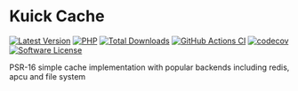 # Kuick Cache
[![Latest Version](https://img.shields.io/github/release/milejko/kuick-cache.svg?cacheSeconds=3600)](https://github.com/milejko/kuick-cache/releases)
[![PHP](https://img.shields.io/badge/PHP-8.2%20|%208.3%20|%208.4-blue?logo=php&cacheSeconds=3600)](https://www.php.net)
[![Total Downloads](https://img.shields.io/packagist/dt/kuick/cache.svg?cacheSeconds=3600)](https://packagist.org/packages/kuick/cache)
[![GitHub Actions CI](https://github.com/milejko/kuick-cache/actions/workflows/ci.yml/badge.svg)](https://github.com/milejko/kuick-cache/actions/workflows/ci.yml)
[![codecov](https://codecov.io/gh/milejko/kuick-cache/graph/badge.svg?token=80QEBDHGPH)](https://codecov.io/gh/milejko/kuick-cache)
[![Software License](https://img.shields.io/badge/license-MIT-brightgreen.svg?cacheSeconds=14400)](LICENSE)

PSR-16 simple cache implementation with popular backends including redis, apcu and file system
